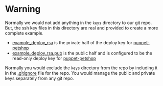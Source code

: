 # Warning

Normally we would not add anything in the `keys` directory to our git repo. But, the ssh key files in this directory are real and provided to create a more complete example.

* [example_deploy_rsa](example_deploy_rsa) is the private half of the deploy key for [puppet-petshop](https://github.com/CU-CommunityApps/puppet-petshop)
* [example_deploy_rsa.pub](example_deploy_rsa.pub) is the public half and is configured to be the read-only deploy key for [puppet-petshop](https://github.com/CU-CommunityApps/puppet-petshop)

Normally you would exclude the `keys` directory from the repo by including it in the [.gitignore](../.gitignore) file for the repo. You would manage the public and private keys separately from any git repo.
